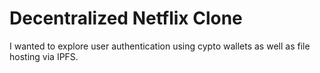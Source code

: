 # Decentralized Netflix Clone

I wanted to explore user authentication using cypto wallets as well as file hosting via IPFS.
